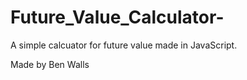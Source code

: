 # Future_Value_Calculator-

A simple calcuator for future value made in JavaScript.

Made by Ben Walls
